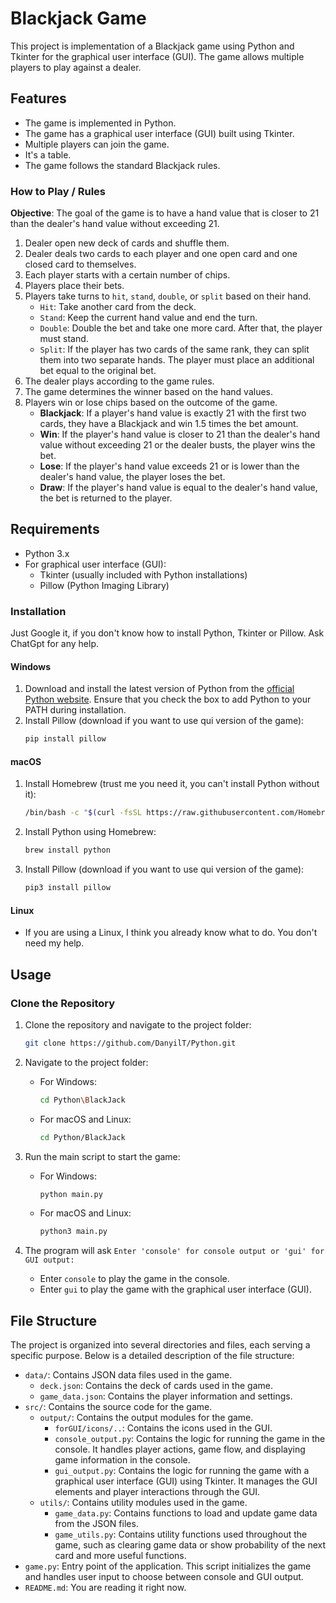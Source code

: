 # Blackjack Game

This project is implementation of a Blackjack game using Python and Tkinter for the graphical user interface (GUI). The game allows multiple players to play against a dealer.

## Features

- The game is implemented in Python.
- The game has a graphical user interface (GUI) built using Tkinter.
- Multiple players can join the game.
- It's a table.
- The game follows the standard Blackjack rules.

### How to Play / Rules

**Objective**: The goal of the game is to have a hand value that is closer to 21 than the dealer's hand value without exceeding 21.

1. Dealer open new deck of cards and shuffle them.
2. Dealer deals two cards to each player and one open card and one closed card to themselves.
3. Each player starts with a certain number of chips.
4. Players place their bets.
5. Players take turns to `hit`, `stand`, `double`, or `split` based on their hand.
   - `Hit`: Take another card from the deck.
   - `Stand`: Keep the current hand value and end the turn.
   - `Double`: Double the bet and take one more card. After that, the player must stand.
   - `Split`: If the player has two cards of the same rank, they can split them into two separate hands. The player must place an additional bet equal to the original bet.
6. The dealer plays according to the game rules.
7. The game determines the winner based on the hand values.
8. Players win or lose chips based on the outcome of the game.
   - **Blackjack**: If a player's hand value is exactly 21 with the first two cards, they have a Blackjack and win 1.5 times the bet amount.
   - **Win**: If the player's hand value is closer to 21 than the dealer's hand value without exceeding 21 or the dealer busts, the player wins the bet.
   - **Lose**: If the player's hand value exceeds 21 or is lower than the dealer's hand value, the player loses the bet.
   - **Draw**: If the player's hand value is equal to the dealer's hand value, the bet is returned to the player.

## Requirements

- Python 3.x
- For graphical user interface (GUI):
  - Tkinter (usually included with Python installations)
  - Pillow (Python Imaging Library)

### Installation

Just Google it, if you don't know how to install Python, Tkinter or Pillow. Ask ChatGpt for any help.

#### Windows

1. Download and install the latest version of Python from the [official Python website](https://www.python.org/downloads/). Ensure that you check the box to add Python to your PATH during installation.
2. Install Pillow (download if you want to use qui version of the game):
    ```sh
    pip install pillow
    ```

#### macOS

1. Install Homebrew (trust me you need it, you can't install Python without it):
    ```sh
    /bin/bash -c "$(curl -fsSL https://raw.githubusercontent.com/Homebrew/install/HEAD/install.sh)"
    ```
2. Install Python using Homebrew:
     ```sh
     brew install python
     ```
3. Install Pillow (download if you want to use qui version of the game):
    ```sh
    pip3 install pillow
    ```

#### Linux

- If you are using a Linux, I think you already know what to do. You don't need my help.

## Usage

### Clone the Repository

1. Clone the repository and navigate to the project folder:
    ```sh
    git clone https://github.com/DanyilT/Python.git
    ```

2. Navigate to the project folder:
   - For Windows:
        ```sh
        cd Python\BlackJack
        ```
   - For macOS and Linux:
        ```sh
        cd Python/BlackJack
        ```

3. Run the main script to start the game:
   - For Windows:
        ```sh
        python main.py
        ```
   - For macOS and Linux:
        ```sh
        python3 main.py
        ```

4. The program will ask `Enter 'console' for console output or 'gui' for GUI output:`
   - Enter `console` to play the game in the console.
   - Enter `gui` to play the game with the graphical user interface (GUI).

## File Structure

The project is organized into several directories and files, each serving a specific purpose. Below is a detailed description of the file structure:

- `data/`: Contains JSON data files used in the game.
  - `deck.json`: Contains the deck of cards used in the game.
  - `game_data.json`: Contains the player information and settings.
- `src/`: Contains the source code for the game.
  - `output/`: Contains the output modules for the game.
    - `forGUI/icons/..`: Contains the icons used in the GUI.
    - `console_output.py`: Contains the logic for running the game in the console. It handles player actions, game flow, and displaying game information in the console.
    - `gui_output.py`: Contains the logic for running the game with a graphical user interface (GUI) using Tkinter. It manages the GUI elements and player interactions through the GUI.
  - `utils/`: Contains utility modules used in the game.
    - `game_data.py`: Contains functions to load and update game data from the JSON files.
    - `game_utils.py`: Contains utility functions used throughout the game, such as clearing game data or show probability of the next card and more useful functions.
- `game.py`: Entry point of the application. This script initializes the game and handles user input to choose between console and GUI output.
- `README.md`: You are reading it right now.
